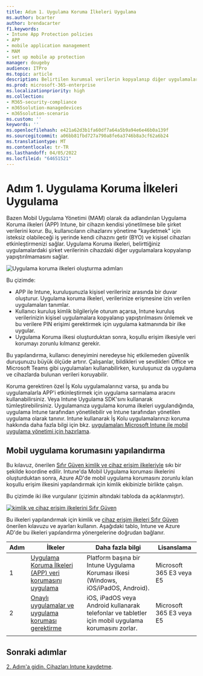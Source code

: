 ```yaml
---
title: Adım 1. Uygulama Koruma İlkeleri Uygulama
ms.author: bcarter
author: brendacarter
f1.keywords:
- Intune App Protection policies
- APP
- mobile application management
- MAM
- set up mobile ap protection
manager: dougeby
audience: ITPro
ms.topic: article
description: Belirtilen kurumsal verilerin kopyalanıp diğer uygulamalara yapıştırılmasını önlemek için App Protection ilkeleri (APP) ile mobil uygulama korumasını yapılandırın.
ms.prod: microsoft-365-enterprise
ms.localizationpriority: high
ms.collection:
- M365-security-compliance
- m365solution-managedevices
- m365solution-scenario
ms.custom: ''
keywords: ''
ms.openlocfilehash: e421a62d3b1fa60df7a64a5b9a94e6e46b0a139f
ms.sourcegitcommit: a06bb81fbd727a790a8fe6a3746b8a3cf62a6b24
ms.translationtype: MT
ms.contentlocale: tr-TR
ms.lasthandoff: 04/05/2022
ms.locfileid: "64651521"
---
```

# <a name="step-1-implement-app-protection-policies"></a>Adım 1. Uygulama Koruma İlkeleri Uygulama

Bazen Mobil Uygulama Yönetimi (MAM) olarak da adlandırılan Uygulama Koruma ilkeleri (APP) Intune, bir cihazın kendisi yönetilmese bile şirket verilerini korur. Bu, kullanıcıların cihazlarını yönetime "kaydetmek" için isteksiz olabileceği iş yerinde kendi cihazını getir (BYO) ve kişisel cihazları etkinleştirmenizi sağlar. Uygulama Koruma ilkeleri, belirttiğiniz uygulamalardaki şirket verilerinin cihazdaki diğer uygulamalara kopyalanıp yapıştırılmamasını sağlar.

![Uygulama koruma ilkeleri oluşturma adımları](../media/devices/intune-app-steps.png#lightbox)

Bu çizimde:
- APP ile Intune, kuruluşunuzla kişisel verileriniz arasında bir duvar oluşturur. Uygulama koruma ilkeleri, verilerinize erişmesine izin verilen uygulamaları tanımlar.
- Kullanıcı kuruluş kimlik bilgileriyle oturum açarsa, Intune kuruluş verilerinizin kişisel uygulamalara kopyalanıp yapıştırılmasını önlemek ve bu verilere PIN erişimi gerektirmek için uygulama katmanında bir ilke uygular.
- Uygulama Koruma ilkesi oluşturduktan sonra, koşullu erişim ilkesiyle veri korumayı zorunlu kılmanız gerekir. 

Bu yapılandırma, kullanıcı deneyimini neredeyse hiç etkilemeden güvenlik duruşunuzu büyük ölçüde artırır.  Çalışanlar, bildikleri ve sevdikleri Office ve Microsoft Teams gibi uygulamaları kullanabilirken, kuruluşunuz da uygulama ve cihazlarda bulunan verileri koruyabilir.

Koruma gerektiren özel İş Kolu uygulamalarınız varsa, şu anda bu uygulamalarla APP'i etkinleştirmek için uygulama sarmalama aracını kullanabilirsiniz. Veya Intune Uygulama SDK'sını kullanarak tümleştirebilirsiniz. Uygulamanıza uygulama koruma ilkeleri uygulandığında, uygulama Intune tarafından yönetilebilir ve Intune tarafından yönetilen uygulama olarak tanınır. Intune kullanarak İş Kolu uygulamalarınızı koruma hakkında daha fazla bilgi için bkz. [uygulamaları Microsoft Intune ile mobil uygulama yönetimi için hazırlama](/mem/intune/developer/apps-prepare-mobile-application-management).

## <a name="configuring-mobile-app-protection"></a>Mobil uygulama korumasını yapılandırma

Bu kılavuz, önerilen [Sıfır Güven kimlik ve cihaz erişim ilkeleriyle](../security/office-365-security/microsoft-365-policies-configurations.md) sıkı bir şekilde koordine edilir. Intune'da Mobil Uygulama koruması ilkelerini oluşturduktan sonra, Azure AD'de mobil uygulama korumasını zorunlu kılan koşullu erişim ilkesini yapılandırmak için kimlik ekibinizle birlikte çalışın. 

Bu çizimde iki ilke vurgulanır (çizimin altındaki tabloda da açıklanmıştır).

[![kimlik ve cihaz erişim ilkelerini Sıfır Güven](../media/devices/identity-device-starting-point.png#lightbox)](https://github.com/MicrosoftDocs/microsoft-365-docs/raw/public/microsoft-365/media/devices/identity-device-starting-point.png)

Bu ilkeleri yapılandırmak için kimlik ve [cihaz erişim ilkeleri Sıfır Güven](../security/office-365-security/microsoft-365-policies-configurations.md) önerilen kılavuzu ve ayarları kullanın. Aşağıdaki tablo, Intune ve Azure AD'de bu ilkeleri yapılandırma yönergelerine doğrudan bağlanır.


|Adım  |İlkeler  |Daha fazla bilgi  |Lisanslama  |
|---------|---------|---------|---------|
|1   |  [Uygulama Koruma İlkeleri (APP) veri korumasını uygulama](../security/office-365-security/identity-access-policies.md#apply-app-data-protection-policies)       | Platform başına bir Intune Uygulama Koruması ilkesi (Windows, iOS/iPadOS, Android).        | Microsoft 365 E3 veya E5        |
|2     | [Onaylı uygulamalar ve uygulama koruması gerektirme ](../security/office-365-security/identity-access-policies.md#require-approved-apps-and-app-protection)       |  iOS, iPadOS veya Android kullanarak telefonlar ve tabletler için mobil uygulama korumasını zorlar.   |  Microsoft 365 E3 veya E5       |
| | | | |

## <a name="next-steps"></a>Sonraki adımlar

[2. Adım'a gidin. Cihazları Intune kaydetme](manage-devices-with-intune-enroll.md). 